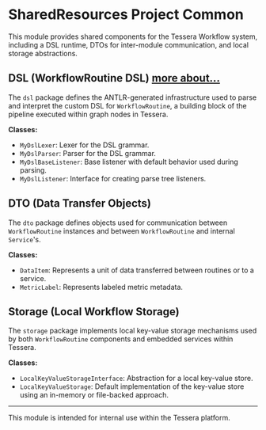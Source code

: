 # SharedResources Project Common

This module provides shared components for the Tessera Workflow system, including a DSL runtime, DTOs for inter-module communication, and local storage abstractions.

## DSL (WorkflowRoutine DSL) [more about...](README_DSL.md)
The `dsl` package defines the ANTLR-generated infrastructure used to parse and interpret the custom DSL for `WorkflowRoutine`, a building block of the pipeline executed within graph nodes in Tessera.

**Classes:**
- `MyDslLexer`: Lexer for the DSL grammar.
- `MyDslParser`: Parser for the DSL grammar.
- `MyDslBaseListener`: Base listener with default behavior used during parsing.
- `MyDslListener`: Interface for creating parse tree listeners.

## DTO (Data Transfer Objects)
The `dto` package defines objects used for communication between `WorkflowRoutine` instances and between `WorkflowRoutine` and internal `Service`'s.

**Classes:**
- `DataItem`: Represents a unit of data transferred between routines or to a service.
- `MetricLabel`: Represents labeled metric metadata.

## Storage (Local Workflow Storage)
The `storage` package implements local key-value storage mechanisms used by both `WorkflowRoutine` components and embedded services within Tessera.

**Classes:**
- `LocalKeyValueStorageInterface`: Abstraction for a local key-value store.
- `LocalKeyValueStorage`: Default implementation of the key-value store using an in-memory or file-backed approach.

---
This module is intended for internal use within the Tessera platform.